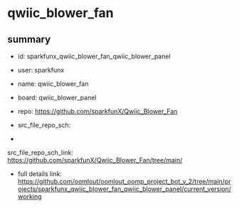 # qwiic_blower_fan
 
## summary 
* id: sparkfunx_qwiic_blower_fan_qwiic_blower_panel
* user: sparkfunx
* name: qwiic_blower_fan
* board: qwiic_blower_panel
* repo: https://github.com/sparkfunX/Qwiic_Blower_Fan



* src_file_repo_sch: 
*
 src_file_repo_sch_link: https://github.com/sparkfunX/Qwiic_Blower_Fan/tree/main/
* full details link: https://github.com/oomlout/oomlout_oomp_project_bot_v_2/tree/main/projects/sparkfunx_qwiic_blower_fan_qwiic_blower_panel/current_version/working  






